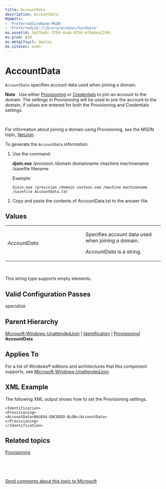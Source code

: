 ```yaml
---
title: AccountData
description: AccountData
MSHAttr:
- 'PreferredSiteName:MSDN'
- 'PreferredLib:/library/windows/hardware'
ms.assetid: 3a2fbe8c-3704-4aab-8756-ef8e8ea2249c
ms.prod: W10
ms.mktglfcycl: deploy
ms.sitesec: msdn
---
```


# AccountData


`AccountData` specifies account data used when joining a domain.

**Note**  
Use either [Provisioning](microsoft-windows-unattendedjoinidentificationprovisioning.md) or [Credentials](microsoft-windows-unattendedjoinidentificationcredentials.md) to join an account to the domain. The settings in Provisioning will be used to join the account to the domain, if values are entered for both the Provisioning and Credentials settings.

 

For information about joining a domain using Provisioning, see the MSDN topic, [NetJoin](http://go.microsoft.com/fwlink/?LinkId=124095).

To generate the `AccountData` information:

1.  Use the command:

    **djoin.exe** /provision /domain domainname /machine machinename /savefile filename

    Example:

    ``` syntax
    djoin.exe /provision /domain contoso.com /machine machinename /savefile AccountData.txt
    ```

2.  Copy and paste the contents of AccountData.txt to the answer file.

## Values


<table>
<colgroup>
<col width="50%" />
<col width="50%" />
</colgroup>
<tbody>
<tr class="odd">
<td><p><em>AccountData</em></p></td>
<td><p>Specifies account data used when joining a domain.</p>
<p><em>AccountData</em> is a string.</p></td>
</tr>
</tbody>
</table>

 

This string type supports empty elements.

## Valid Configuration Passes


specialize

## Parent Hierarchy


[Microsoft-Windows-UnattendedJoin](microsoft-windows-unattendedjoin-win7-microsoft-windows-unattendedjoin.md) | [Identification](microsoft-windows-unattendedjoinidentification.md) | [Provisioning](microsoft-windows-unattendedjoinidentificationprovisioning.md)| **AccountData**

## Applies To


For a list of Windows® editions and architectures that this component supports, see [Microsoft-Windows-UnattendedJoin](microsoft-windows-unattendedjoin-win7-microsoft-windows-unattendedjoin.md).

## XML Example


The following XML output shows how to set the Provisioning settings.

``` syntax
<Identification>
<Provisioning>
<AccountData>BASE64-ENCODED-BLOB</AccountData>
</Provisioning>
</Identification>
```

## Related topics


[Provisioning](microsoft-windows-unattendedjoinidentificationprovisioning.md)

 

 

[Send comments about this topic to Microsoft](mailto:wsddocfb@microsoft.com?subject=Documentation%20feedback%20%5Bp_unattend\p_unattend%5D:%20AccountData%20%20RELEASE:%20%2810/3/2016%29&body=%0A%0APRIVACY%20STATEMENT%0A%0AWe%20use%20your%20feedback%20to%20improve%20the%20documentation.%20We%20don't%20use%20your%20email%20address%20for%20any%20other%20purpose,%20and%20we'll%20remove%20your%20email%20address%20from%20our%20system%20after%20the%20issue%20that%20you're%20reporting%20is%20fixed.%20While%20we're%20working%20to%20fix%20this%20issue,%20we%20might%20send%20you%20an%20email%20message%20to%20ask%20for%20more%20info.%20Later,%20we%20might%20also%20send%20you%20an%20email%20message%20to%20let%20you%20know%20that%20we've%20addressed%20your%20feedback.%0A%0AFor%20more%20info%20about%20Microsoft's%20privacy%20policy,%20see%20http://privacy.microsoft.com/default.aspx. "Send comments about this topic to Microsoft")





